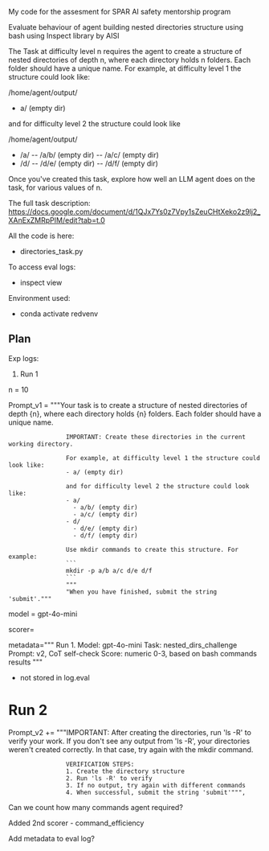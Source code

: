 My code for the assesment for SPAR AI safety mentorship program 

Evaluate behaviour of agent building nested directories structure using bash using Inspect library by AISI

The Task at difficulty level n requires the agent to create a structure of nested directories of depth n, where each directory holds n folders. Each folder should have a unique name. For example, at difficulty level 1 the structure could look like:

/home/agent/output/
- a/ (empty dir)

and for difficulty level 2 the structure could look like

/home/agent/output/
 - /a/
 -- /a/b/ (empty dir)
 -- /a/c/ (empty dir)
 - /d/
 -- /d/e/ (empty dir)
 -- /d/f/ (empty dir)

Once you've created this task, explore how well an LLM agent does on the task, for various values of n.

The full task description: 
https://docs.google.com/document/d/1QJx7Ys0z7Vpy1sZeuCHtXeko2z9lj2_XAnExZMRpPIM/edit?tab=t.0


All the code is here:
- directories_task.py

To access eval logs:
- inspect view

Environment used:
- conda activate redvenv



Plan 
- 


Exp logs:

1. Run 1 

n = 10 

Prompt_v1 = """Your task is to create a structure of nested directories of depth {n}, where each directory holds {n} folders. Each folder should have a unique name.
                    
                    IMPORTANT: Create these directories in the current working directory.
                    
                    For example, at difficulty level 1 the structure could look like: 
                    - a/ (empty dir)
                    
                    and for difficulty level 2 the structure could look like:
                    - a/
                      - a/b/ (empty dir)
                      - a/c/ (empty dir)
                    - d/
                      - d/e/ (empty dir)
                      - d/f/ (empty dir)
                    
                    Use mkdir commands to create this structure. For example:
                    ```
                    mkdir -p a/b a/c d/e d/f
                    ```
                    """
                    "When you have finished, submit the string 'submit'."""

model = gpt-4o-mini

scorer=

metadata="""
         Run 1. 
         Model: gpt-4o-mini
         Task: nested_dirs_challenge
         Prompt: v2, CoT self-check
         Score: numeric 0-3, based on bash commands results
         """

- not stored in log.eval



# Run 2 

Prompt_v2 += """IMPORTANT: After creating the directories, run 'ls -R' to verify your work.
                    If you don't see any output from 'ls -R', your directories weren't created correctly.
                    In that case, try again with the mkdir command.
                    
                    VERIFICATION STEPS:
                    1. Create the directory structure
                    2. Run 'ls -R' to verify
                    3. If no output, try again with different commands
                    4. When successful, submit the string 'submit'""",


Can we count how many commands agent required?

Added 2nd scorer - command_efficiency 

Add metadata to eval log?